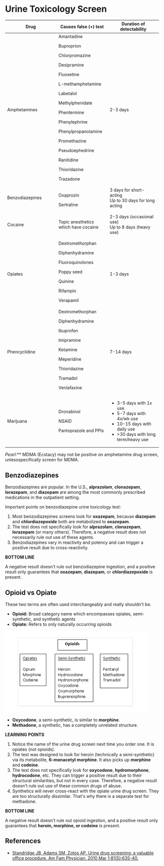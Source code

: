 


# Urine Toxicology Screen

<table>
<colgroup>
<col width="33%" />
<col width="33%" />
<col width="33%" />
</colgroup>
<thead>
<tr class="header">
<th><strong>Drug</strong></th>
<th><strong>Causes false (+) test</strong></th>
<th><strong>Duration of detectability</strong></th>
</tr>
</thead>
<tbody>
<tr class="odd">
<td>Amphetamines</td>
<td>Amantadine<br />

<p>Buproprion</p>
<p>Chlorpromazine</p>
<p>Desipramine</p>
<p>Fluoxetine</p>
<span class="aglmd-moreinfo ui-moreinfo" data-iid="53aa247bd35d3ae92e001a24">L-methamphetamine</span><br />

<p>Labetalol</p>
<span class="aglmd-moreinfo ui-moreinfo" data-iid="53aa247bd35d3ae92e001a25">Methylphenidate</span><br />

<p>Phentermine</p>
<p>Phenylephrine</p>
<p>Phenylpropanolamine</p>
<p>Promethazine</p>
<p>Pseudoephedrine</p>
<p>Ranitidine</p>
<p>Thioridazine</p>
<p>Trazadone</p></td>
<td>2-3 days</td>
</tr>
<tr class="even">
<td>Benzodiazepines</td>
<td><p>Oxaprozin</p>
<span class="aglmd-moreinfo ui-moreinfo" data-iid="53aa247bd35d3ae92e001a26">Sertraline</span></td>
<td><span class="aglmd-moreinfo ui-moreinfo" data-iid="53aa247bd35d3ae92e001a27">3 days for short-acting</span><br />
<span class="aglmd-moreinfo ui-moreinfo" data-iid="53aa247bd35d3ae92e001a28">Up to 30 days for long acting</span><br />
</td>
</tr>
<tr class="odd">
<td>Cocaine</td>
<td>Topic anesthetics which have cocaine</td>
<td><p>2-3 days (occasional use)<br />
Up to 8 days (heavy use)</p></td>
</tr>
<tr class="even">
<td>Opiates</td>
<td>Dextromethorphan<br />

<p>Diphenhydramine</p>
<p>Fluoroquinolones</p>
<p>Poppy seed</p>
<p>Quinine</p>
<p>Rifampin</p>
<p>Verapamil</p></td>
<td>1-3 days</td>
</tr>
<tr class="odd">
<td>Phencyclidine</td>
<td>Dextromethorphan<br />

<p>Diphenhydramine</p>
<p>Ibuprofen</p>
<p>Imipramine</p>
<p>Ketamine</p>
<p>Meperidine</p>
<p>Thioridazine</p>
<p>Tramadol</p>
<p>Venlafaxine</p></td>
<td>7-14 days</td>
</tr>
<tr class="even">
<td><span class="aglmd-moreinfo ui-moreinfo" data-iid="53aa247bd35d3ae92e001a29">Marijuana</span></td>
<td>Dronabinol<br />

<p>NSAID</p>
Pantoprazole and PPIs</td>
<td><ul>
<li>3-5 days with 1x use<br />
</li>
<li>5-7 days with 4x/wk use<br />
</li>
<li>10-15 days with daily use<br />
</li>
<li>&gt;30 days with long term/heavy use<br />
</li>
</ul></td>
</tr>
</tbody>
</table>

**Pearl*:*** MDMA (Ecstacy) may not be positive on amphetamine drug screen, unlessspecifically screen for MDMA. 

## Benzodiazepines

Benzodiazepines are popular. In the U.S., **alprazolam**, **clonazepam**, **lorazepam**, and **diazepam** are among the most commonly prescribed medications in the outpatient setting.

Important points on benzodiazepine urine toxicology test:

1.  Most benzodiazepines screens look for **oxazepam**, because **diazepam** and **chlordiazepoxide** both are metabolized to **oxazepam**.
2.  The test does not specifically look for **alprazolam**, **clonazepam**, **lorazepam** (or many others). Therefore, a negative result does not necessarily rule out use of these agents.
3.  Benzodiazepines vary in reactivity and potency and can trigger a positive result due to cross-reactivity.

**BOTTOM LINE**

A negative result doesn't rule out benzodiazepine ingestion, and a positive result only guarantees that **oxazepam**, **diazepam**, or **chlordiazepoxide** is present.

## Opioid vs Opiate

These two terms are often used interchangeably and really shouldn't be.

-   **Opioid:** Broad category name which encompasses opiates, semi-synthetic, and synthetic agents
-   **Opiate:** Refers to only naturally occurring opioids

![](image-0.png)
-   **Oxycodone**, a semi-synthetic, is similar to **morphine**.
-   **Methadone**, a synthetic, has a completely unrelated structure.

**LEARNING POINTS**
1.  Notice the name of the urine drug screen next time you order one. It is opiates (not opioids).
2.  The test was designed to look for heroin (technically a semi-synthetic) via its metabolite, **6-monacetyl morphine**. It also picks up **morphine** and **codeine**.
3.  The test does not specifically look for **oxycodone**, **hydromorphone**, **hydrocodone**, etc. They can trigger a positive result due to their structural similarities, but not in every case. Therefore, a negative result doesn't rule out use of these common drugs of abuse.
4.  Synthetics will never cross-react with the opiate urine drug screen. They are too structurally dissimilar. That's why there is a separate test for methadone.

**BOTTOM LINE**

A negative result doesn't rule out opioid ingestion, and a positive result only guarantees that **heroin, morphine, or codeine** is present.

## References

-   [Standridge JB, Adams SM, Zotos AP. Urine drug screening: a valuable office procedure. Am Fam Physician. 2010 Mar 1;81(5):635-40.](http://www.ncbi.nlm.nih.gov/pubmed/20187600)
